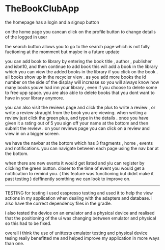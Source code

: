 # TheBookClubApp

the homepage has a login and a signup button

on the home page you cancan click on the profile button to change details of the logged in user

the search button allows you to go to the search page which is not fully fuctioning at the momment but maybe in a future update

you can add book to library by entering the book title , author , publisher and isbn10, and then continue to add book this will add a book in the library which
you can view the added books in the library  if you click on the book . all books show up in the recycler view . as you add more books the id number on the side of the display will increase so you will always know how many books youve had inn your library , even if you choose to delete some to free upp space. you are also able to delete books that you dont want to have in your library anymore.

you can also visit the reviews page and click the plus to write a review , or write a review straught from the book you are viewing.
when writing a review just click the green plus, and type in the details .
once you have given it a rating out of 5 you sign off your name at the bottom and then submit the review .
on your reviews page you can click on a review and view in on a bigger screen.

we have the navbar at the bottom which has 3 fragments , home , events and notifications. you can navigate between each page using the nav bar at the bottom.

when there are new events it would get listed and yiu can register by clicking the green button. closer to the time of event you would get a notification to remind you.
( this feature was functioning but didnt make it past testing ) deffinently somthing we can look to improve on.

*************************************************************************************************************************************************************************

TESTING
for testing i used esspresso testing and used it to help the view actions in my application when dealing with the adapters and database. i also have the correct dependency files in the gradle.

i also tested the device on an emulator and a physical device and realised that the positioning of the ui was changing between emulator and physical so this had to be fixed.

overall i think the use of unittests emulator testing and physical device tesing really benefitted me and helped improve my application in more ways than one.
